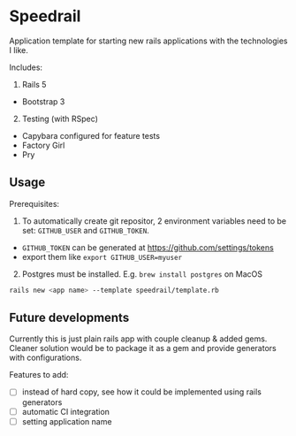 # Speedrail

Application template for starting new rails applications with the technologies I like.

Includes:

1. Rails 5
  - Bootstrap 3
2. Testing (with RSpec)
  - Capybara configured for feature tests
  - Factory Girl
  - Pry

## Usage

Prerequisites:
1. To automatically create git repositor, 2 environment variables need to be set: `GITHUB_USER` and `GITHUB_TOKEN`.
  - `GITHUB_TOKEN` can be generated at https://github.com/settings/tokens
  - export them like `export GITHUB_USER=myuser`
2. Postgres must be installed. E.g. `brew install postgres` on MacOS

```bash
rails new <app name> --template speedrail/template.rb
```

## Future developments

Currently this is just plain rails app with couple cleanup & added gems. Cleaner solution would be to package it as a gem and provide generators with configurations.

Features to add:
  - [ ] instead of hard copy, see how it could be implemented using rails generators
  - [ ] automatic CI integration
  - [ ] setting application name
